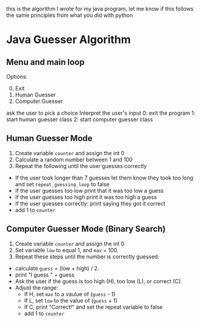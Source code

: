 this is the algorithm I wrote for my java program, let me know if this follows the same principles from what you did with python

# Java Guesser Algorithm

## Menu and main loop

Options:

0. Exit
1. Human Guesser
2. Computer Guesser

ask the user to pick a choice
Interpret the user's input
0: exit the program
1: start human guesser class
2: start computer guesser class

## Human Guesser Mode
1. Create variable `counter`  and assign the int 0
2. Calculate a random number between 1 and 100
3. Repeat the following until the user guesses correctly
  - If the user took longer than 7 guesses let them know they took too long and set `repeat_guessing_loop` to false
  - If the user guesses too low print that it was too low a guess
  - If the user guesses too high print it was too high a guess
  - If the user guesses correctly: print saying they got it correct
  - add 1 to `counter`

## Computer Guesser Mode (Binary Search)
1. Create variable `counter`  and assign the int 0
2. Set variable `low` to equal 1, and `max` = 100.
3. Repeat these steps until the number is correctly guessed:
- calculate `guess` = (low + high) / 2.
- print "I guess " + guess
- Ask the user if the guess is too high (H), too low (L), or correct (C).
- Adjust the range:
  - If H, set `max` to a vaulue of (`guess` - 1)
  - If L, set `low` to the value of (`guess` + 1)
  - If C, print "Correct!" and set the repeat variable to false
  - add 1 to `counter`
